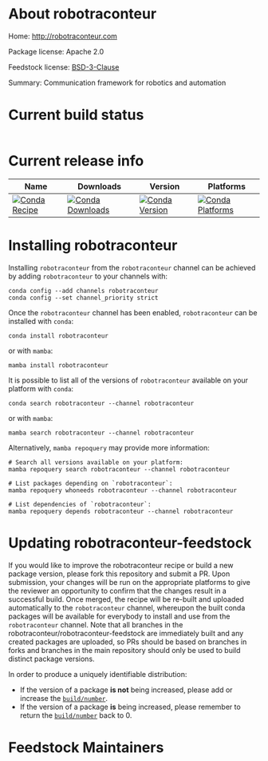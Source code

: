 About robotraconteur
====================

Home: http://robotraconteur.com

Package license: Apache 2.0

Feedstock license: [BSD-3-Clause](https://github.com/robotraconteur/robotraconteur-feedstock/blob/master/LICENSE.txt)

Summary: Communication framework for robotics and automation

Current build status
====================


<table>
</table>

Current release info
====================

| Name | Downloads | Version | Platforms |
| --- | --- | --- | --- |
| [![Conda Recipe](https://img.shields.io/badge/recipe-robotraconteur-green.svg)](https://anaconda.org/robotraconteur/robotraconteur) | [![Conda Downloads](https://img.shields.io/conda/dn/robotraconteur/robotraconteur.svg)](https://anaconda.org/robotraconteur/robotraconteur) | [![Conda Version](https://img.shields.io/conda/vn/robotraconteur/robotraconteur.svg)](https://anaconda.org/robotraconteur/robotraconteur) | [![Conda Platforms](https://img.shields.io/conda/pn/robotraconteur/robotraconteur.svg)](https://anaconda.org/robotraconteur/robotraconteur) |

Installing robotraconteur
=========================

Installing `robotraconteur` from the `robotraconteur` channel can be achieved by adding `robotraconteur` to your channels with:

```
conda config --add channels robotraconteur
conda config --set channel_priority strict
```

Once the `robotraconteur` channel has been enabled, `robotraconteur` can be installed with `conda`:

```
conda install robotraconteur
```

or with `mamba`:

```
mamba install robotraconteur
```

It is possible to list all of the versions of `robotraconteur` available on your platform with `conda`:

```
conda search robotraconteur --channel robotraconteur
```

or with `mamba`:

```
mamba search robotraconteur --channel robotraconteur
```

Alternatively, `mamba repoquery` may provide more information:

```
# Search all versions available on your platform:
mamba repoquery search robotraconteur --channel robotraconteur

# List packages depending on `robotraconteur`:
mamba repoquery whoneeds robotraconteur --channel robotraconteur

# List dependencies of `robotraconteur`:
mamba repoquery depends robotraconteur --channel robotraconteur
```




Updating robotraconteur-feedstock
=================================

If you would like to improve the robotraconteur recipe or build a new
package version, please fork this repository and submit a PR. Upon submission,
your changes will be run on the appropriate platforms to give the reviewer an
opportunity to confirm that the changes result in a successful build. Once
merged, the recipe will be re-built and uploaded automatically to the
`robotraconteur` channel, whereupon the built conda packages will be available for
everybody to install and use from the `robotraconteur` channel.
Note that all branches in the robotraconteur/robotraconteur-feedstock are
immediately built and any created packages are uploaded, so PRs should be based
on branches in forks and branches in the main repository should only be used to
build distinct package versions.

In order to produce a uniquely identifiable distribution:
 * If the version of a package **is not** being increased, please add or increase
   the [``build/number``](https://docs.conda.io/projects/conda-build/en/latest/resources/define-metadata.html#build-number-and-string).
 * If the version of a package **is** being increased, please remember to return
   the [``build/number``](https://docs.conda.io/projects/conda-build/en/latest/resources/define-metadata.html#build-number-and-string)
   back to 0.

Feedstock Maintainers
=====================


